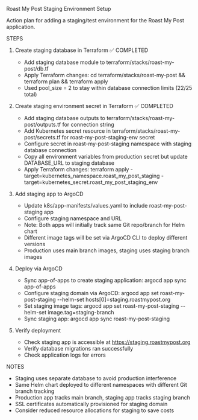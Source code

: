 Roast My Post Staging Environment Setup

Action plan for adding a staging/test environment for the Roast My Post application.

STEPS

1. Create staging database in Terraform ✅ COMPLETED
   - Add staging database module to terraform/stacks/roast-my-post/db.tf
   - Apply Terraform changes: cd terraform/stacks/roast-my-post && terraform plan && terraform apply
   - Used pool_size = 2 to stay within database connection limits (22/25 total)

2. Create staging environment secret in Terraform ✅ COMPLETED
   - Add staging database outputs to terraform/stacks/roast-my-post/outputs.tf for connection string
   - Add Kubernetes secret resource in terraform/stacks/roast-my-post/secrets.tf for roast-my-post-staging-env secret
   - Configure secret in roast-my-post-staging namespace with staging database connection
   - Copy all environment variables from production secret but update DATABASE_URL to staging database
   - Apply Terraform changes: terraform apply -target=kubernetes_namespace.roast_my_post_staging -target=kubernetes_secret.roast_my_post_staging_env

3. Add staging app to ArgoCD
   - Update k8s/app-manifests/values.yaml to include roast-my-post-staging app
   - Configure staging namespace and URL
   - Note: Both apps will initially track same Git repo/branch for Helm chart
   - Different image tags will be set via ArgoCD CLI to deploy different versions
   - Production uses main branch images, staging uses staging branch images

4. Deploy via ArgoCD
   - Sync app-of-apps to create staging application: argocd app sync app-of-apps
   - Configure staging domain via ArgoCD: argocd app set roast-my-post-staging --helm-set hosts[0]=staging.roastmypost.org
   - Set staging image tags: argocd app set roast-my-post-staging --helm-set image.tag=staging-branch
   - Sync staging app: argocd app sync roast-my-post-staging

5. Verify deployment
   - Check staging app is accessible at https://staging.roastmypost.org
   - Verify database migrations ran successfully
   - Check application logs for errors

NOTES

- Staging uses separate database to avoid production interference
- Same Helm chart deployed to different namespaces with different Git branch tracking
- Production app tracks main branch, staging app tracks staging branch
- SSL certificates automatically provisioned for staging domain
- Consider reduced resource allocations for staging to save costs

